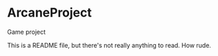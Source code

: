 # ArcaneProject
Game project

This is a README file, but there's not really anything to read.  How rude.